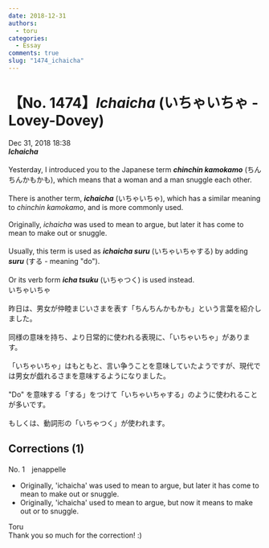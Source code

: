 ```yaml
---
date: 2018-12-31
authors:
  - toru
categories:
  - Essay
comments: true
slug: "1474_ichaicha"
---
```


# 【No. 1474】<strong><em>Ichaicha</strong></em> (いちゃいちゃ - Lovey-Dovey)
<div class="date">Dec 31, 2018 18:38</div>
<div id="post"><div id="body_show_ori">
<strong><em>Ichaicha</strong></em><br/><br/>Yesterday, I introduced you to the Japanese term <strong><em>chinchin kamokamo</em></strong> (ちんちんかもかも), which means that a woman and a man snuggle each other.<br/><br/>There is another term, <strong><em>ichaicha</em></strong> (いちゃいちゃ), which has a similar meaning to <em>chinchin kamokamo</em>, and is more commonly used.<br/><br/>Originally, <em>ichaicha</em> was used to mean to argue, but later it has come to mean to make out or snuggle.<br/><br/>Usually, this term is used as <strong><em>ichaicha suru</em></strong> (いちゃいちゃする) by adding <strong><em>suru</em></strong> (する - meaning "do").<br/><br/>Or its verb form <strong><em>icha tsuku</em></strong> (いちゃつく) is used instead.
</div></div>

<!-- more -->

<div id="post_ja"><div id="body_show_mo">
いちゃいちゃ<br/><br/>昨日は、男女が仲睦まじいさまを表す「ちんちんかもかも」という言葉を紹介しました。<br/><br/>同様の意味を持ち、より日常的に使われる表現に、「いちゃいちゃ」があります。<br/><br/>「いちゃいちゃ」はもともと、言い争うことを意味していたようですが、現代では男女が戯れるさまを意味するようになりました。<br/><br/>"Do" を意味する「する」をつけて「いちゃいちゃする」のように使われることが多いです。<br/><br/>もしくは、動詞形の「いちゃつく」が使われます。
</div></div>

## Corrections (1)
<div id="block"><div class="first_name"> No. 1　<span class="just_name">jenappelle</span></div><div id="block2">
<ul class="correction_field">
<li class="incorrect">Originally, 'ichaicha' was used to mean to argue, but later it has come to mean to make out or snuggle.</li>
<li class="corrected correct">
Originally, 'ichaicha' used to mean to argue, but now it means to make out or to snuggle.
</li>
</ul>
</div><div class="name"><span class="just_name">Toru</span><br>
Thank you so much for the correction! :)
</div>
</div>
